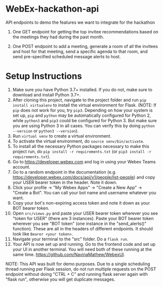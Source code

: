# WebEx-hackathon-api
API endpoints to demo the features we want to integrate for the hackathon

1. One GET endpoint for getting the top invitee recommendations based on the meetings they had during the past month.

2. One POST endpoint to add a meeting, generate a room of all the invitees and host for that meeting, send a specific agenda to that room, and send pre-specified scheduled message alerts to host.


# Setup Instructions
1. Make sure you have Python 3.7+ installed. If you do not, make sure to download and install Python 3.7+.
2. After cloning this project, navigate to the project folder and run `pip install virtualenv` to install the virtual environment for Flask. (NOTE: If `pip` does not work for you, try `pip3`. Depending on how your system is set up, `pip` and `python` may be automatically configured for Python 2, while `python3` and `pip3` could be configured for Python 3. But make sure you are using Python 3 in all cases. You can verify this by doing `python --version` or `python3 --version`).
3. Run `virtual venv` to create a virtual environment.
4. To activate the virtual environment, do `source venv/bin/activate`.
5. To install all the necessary Python packages necessary to make this project run, do `pip install -r requirements.txt` (or `pip3 install -r requirements.txt`).
6. Go to https://developer.webex.com and log in using your Webex Teams account. 
7. Go to a random endpoint in the documentation (e.g. https://developer.webex.com/docs/api/v1/people/list-people) and copy your USER bearer token in the header. Note it down.
8. Click your profile -> "My Webex Apps" -> "Create a New App" -> "Create a Bot". You can call your bot name and username whatever you want. 
9. Copy your bot's non-expiring access token and note it down as your BOT bearer token.
10. Open `src/views.py` and paste your USER bearer token wherever you see "token for USER" (there are 3 instances). Paste your BOT bearer token wherever you see "BOT token" (one instance in the "send_alerts()" function). These are all in the headers of different endpoints. It should look like `Bearer <your token>`.
11. Navigate your terminal to the "src" folder. Do a `flask run`.
12. Your API is now set up and running. Go to the frontend code and set up your UI in another terminal. You will need both of these running at the same time. https://github.com/NavinaMathew/WebexUI.

NOTE: This API was built for demo purposes. Due to a single scheduling thread running per Flask session, do not run multiple requests on the POST endpoint without doing "CTRL + C" and running flask server again with "flask run", otherwise you will get duplicate messages.
